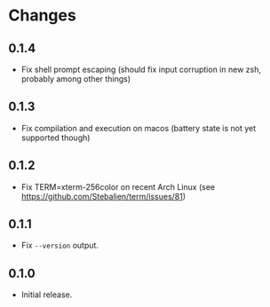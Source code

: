 # Changes

## 0.1.4

* Fix shell prompt escaping (should fix input corruption in new zsh, probably
  among other things)

## 0.1.3

* Fix compilation and execution on macos (battery state is not yet supported
  though)

## 0.1.2

* Fix TERM=xterm-256color on recent Arch Linux
  (see https://github.com/Stebalien/term/issues/81)

## 0.1.1

* Fix `--version` output.

## 0.1.0

* Initial release.
